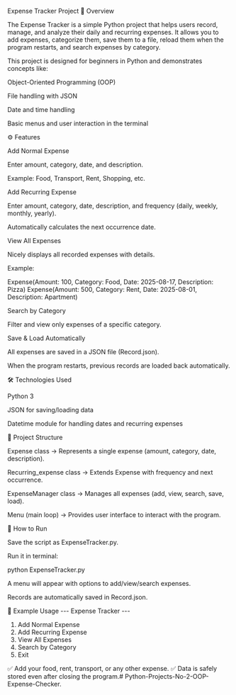 Expense Tracker Project
📌 Overview

The Expense Tracker is a simple Python project that helps users record, manage, and analyze their daily and recurring expenses. It allows you to add expenses, categorize them, save them to a file, reload them when the program restarts, and search expenses by category.

This project is designed for beginners in Python and demonstrates concepts like:

Object-Oriented Programming (OOP)

File handling with JSON

Date and time handling

Basic menus and user interaction in the terminal

⚙️ Features

Add Normal Expense

Enter amount, category, date, and description.

Example: Food, Transport, Rent, Shopping, etc.

Add Recurring Expense

Enter amount, category, date, description, and frequency (daily, weekly, monthly, yearly).

Automatically calculates the next occurrence date.

View All Expenses

Nicely displays all recorded expenses with details.

Example:

Expense(Amount: 100, Category: Food, Date: 2025-08-17, Description: Pizza)
Expense(Amount: 500, Category: Rent, Date: 2025-08-01, Description: Apartment)


Search by Category

Filter and view only expenses of a specific category.

Save & Load Automatically

All expenses are saved in a JSON file (Record.json).

When the program restarts, previous records are loaded back automatically.

🛠️ Technologies Used

Python 3

JSON for saving/loading data

Datetime module for handling dates and recurring expenses

📂 Project Structure

Expense class → Represents a single expense (amount, category, date, description).

Recurring_expense class → Extends Expense with frequency and next occurrence.

ExpenseManager class → Manages all expenses (add, view, search, save, load).

Menu (main loop) → Provides user interface to interact with the program.

🚀 How to Run

Save the script as ExpenseTracker.py.

Run it in terminal:

python ExpenseTracker.py


A menu will appear with options to add/view/search expenses.

Records are automatically saved in Record.json.

📖 Example Usage
--- Expense Tracker ---
1. Add Normal Expense
2. Add Recurring Expense
3. View All Expenses
4. Search by Category
5. Exit


✅ Add your food, rent, transport, or any other expense.
✅ Data is safely stored even after closing the program.# Python-Projects-No-2-OOP-Expense-Checker.
